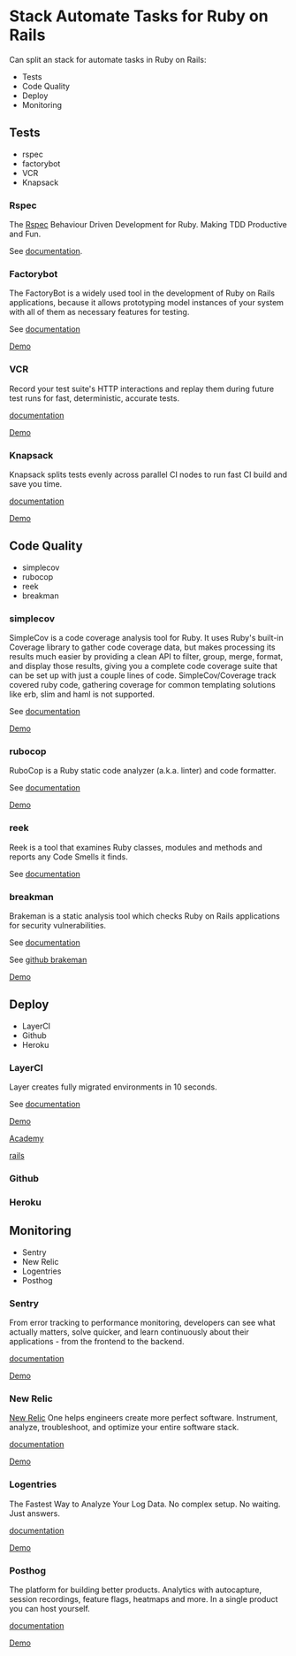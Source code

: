 # Stack Automate Tasks for Ruby on Rails

Can split an stack for automate tasks in Ruby on Rails:

-   Tests
-   Code Quality
-   Deploy
-   Monitoring

## Tests

-   rspec
-   factorybot
-   VCR
-   Knapsack

### Rspec

The [Rspec](https://rspec.info) Behaviour Driven Development for Ruby. Making TDD Productive and Fun.

See [documentation](https://rspec.info/documentation/).

### Factorybot

The FactoryBot is a widely used tool in the development of Ruby on Rails applications, because it allows prototyping model instances of your system with all of them as necessary features for testing.

See [documentation](https://github.com/thoughtbot/factory_bot#documentation)

[Demo](https://youtu.be/ef82mR9Mm8Q)

### VCR

Record your test suite's HTTP interactions and replay them during future test runs for fast, deterministic, accurate tests.

[documentation](https://github.com/vcr/vcr#usage)

[Demo](https://youtu.be/kBKuHPdE5Kg)

### Knapsack

Knapsack splits tests evenly across parallel CI nodes to run fast CI build and save you time.

[documentation](https://github.com/KnapsackPro/rails-app-with-knapsack#rails-app-with-knapsack)

[Demo](https://docs.knapsackpro.com/2018/clean-rspec-configuration-directory-structure-for-ruby-on-rails-gems-needed-in-testing)

## Code Quality

-   simplecov
-   rubocop
-   reek
-   breakman

### simplecov

SimpleCov is a code coverage analysis tool for Ruby. It uses Ruby's built-in Coverage library to gather code coverage data, but makes processing its results much easier by providing a clean API to filter, group, merge, format, and display those results, giving you a complete code coverage suite that can be set up with just a couple lines of code. SimpleCov/Coverage track covered ruby code, gathering coverage for common templating solutions like erb, slim and haml is not supported.

See [documentation](https://github.com/simplecov-ruby/simplecov#getting-started)

[Demo](https://youtu.be/uM762RLy99c)

### rubocop

RuboCop is a Ruby static code analyzer (a.k.a. linter) and code formatter.

See [documentation](https://github.com/rubocop/rubocop#documentation)

[Demo](https://youtu.be/sfOGjcMVQ9U)

### reek

Reek is a tool that examines Ruby classes, modules and methods and reports any Code Smells it finds.

See [documentation](https://github.com/troessner/reek/#quickstart)

### breakman

Brakeman is a static analysis tool which checks Ruby on Rails applications for security vulnerabilities.

See [documentation](http://brakemanscanner.org/docs/)

See [github brakeman](https://github.com/presidentbeef/brakeman#brakeman)

[Demo](https://www.youtube.com/watch?v=DHHHnPwSY5I&t=3306s)

## Deploy

-   LayerCI
-   Github
-   Heroku

### LayerCI

Layer creates fully migrated environments in 10 seconds.

See [documentation](https://layerci.com/docs/home/what-is-layer)

[Demo](https://layerci.com/blog/may-2021-layerci-github-demo/)

[Academy](https://layerci.com/academy/)

[rails](https://layerci.com/docs/examples/rails)

### Github

### Heroku

## Monitoring

-   Sentry
-   New Relic
-   Logentries
-   Posthog

### Sentry

From error tracking to performance monitoring, developers can see what actually matters, solve quicker, and learn continuously about their applications - from the frontend to the backend.

[documentation](https://docs.sentry.io/platforms/ruby/guides/rails/)

[Demo](https://youtu.be/jBwYW1TotfQ)

### New Relic

[New Relic](https://youtu.be/l0niBGRWk-A) One helps engineers create more perfect software. Instrument, analyze, troubleshoot, and optimize your entire software stack.

[documentation](https://docs.newrelic.com/docs/agents/ruby-agent/installation/install-new-relic-ruby-agent/)

[Demo](https://youtu.be/c-joU6-wi8U)

### Logentries

The Fastest Way to Analyze Your Log Data. No complex setup. No waiting. Just answers.

[documentation](https://docs.logentries.com/docs/ruby)

[Demo](https://docs.logentries.com/docs/ruby)

### Posthog

The platform for building better products. Analytics with autocapture, session recordings, feature flags, heatmaps and more. In a single product you can host yourself.

[documentation](https://posthog.com/docs)

[Demo](https://posthog.com/docs/tutorials/feature-flags)
